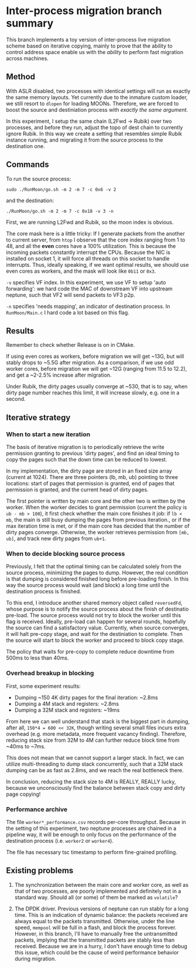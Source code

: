 # Inter-process migration branch summary

This branch implements a toy version of inter-process live migration scheme based on iterative copying,
mainly to prove that the ability to control address space enable us with the *ability* to perform fast migration across machines.

## Method

With ASLR disabled, two processes with identical settings will run as exactly the same memory layouts.
Yet currently due to the inmature custom loader, we still resort to `dlopen` for loading MOONs.
Therefore, we are forced to boost the source and destiniation process with *exactly the same argument.*

In this experiment, I setup the same chain (L2Fwd -> Rubik) over two processes,
and before they run, adjust the topo of dest chain to currently ignore Rubik.
In this way we create a setting that resembles simple Rubik instance running,
and migrating it from the source process to the destination one.

## Commands

To run the source process:

```
sudo ./RunMoon/go.sh -m 2 -m 7 -c 0x6 -v 2
```

and the destination:

```
./RunMoon/go.sh -m 2 -m 7 -c 0x18 -v 3 -n
```

First, we are running L2Fwd and Rubik, so the moon index is obvious.

The core mask here is a little tricky:
If I generate packets from the another to current server,
from `htop` I observe that the core index ranging from 1 to 48, 
and all the **even** cores have a 100% utilization.
This is because the incoming packets constantly interrupt the CPUs.
Because the NIC is installed on socket 1, it will force all threads on this socket to handle interrupts.
Thus, ideally speaking, if we want optimal results, we should use even cores as workers,
and the mask will look like `0b11` or `0x3`.

`-v` specifies VF index. In this experiment, we use VF to setup 'auto forwarding':
we hard code the MAC of downstream VF into upstream neptune, such that 
VF2 will send packets to VF3 p2p.

`-n` specifies 'needs mapping', an indicator of destination process.
In `RunMoon/Main.c` I hard code a lot based on this flag.

## Results

Remember to check whether Release is on in CMake.

If using even cores as workers, before migration we will get ~13G, but will stably drops to ~5.5G after migration.
As a comparison, if we use odd worker cores, before migration we will get ~12G (ranging from 11.5 to 12.2),
and get a ~2-2.5% increase after migration.

Under Rubik, the dirty pages usually converge at ~530, that is to say, when dirty page number reaches this limit,
it will increase slowly, e.g. one in a second.

## Iterative strategy

### When to start a new iteration

The basis of iterative migration is to periodically retrieve the write permission granting to previous 'dirty pages',
and find an ideal timing to copy the pages such that the down time can be reduced to lowest.

In my implementation, the dirty page are stored in an fixed size array (current at 1024).
There are three pointers (lb, mb, ub) pointing to three locations:
start of pages that permission is granted,
end of pages that permission is granted, and
the current head of dirty pages.

The first pointer is written by main core and the other two is written by the worker.
When the worker decides to grant permission (current the policy is `ub - mb > 100`),
it first check whether the main core finishes it job:
if `lb < mb`, the main is still busy dumping the pages from previous iteration.,
or if the max iteration time is met,
or if the main core has decided that the number of dirty pages converge.
Otherwise, the worker retrieves permission from `[mb, ub]`,
and track new dirty pages from `ub+1`.

### When to decide blocking source process

Previously, I felt that the optimal timing can be calculated solely from the source process,
minimizing the pages to dump.
However, the real condition is that dumping is considered finished long before pre-loading finish.
In this way the source process would wait (and block) a long time until the destination process is finished.

To this end, I introduce another shared memory object called `reversedFd`, whose purpose is to notify 
the source process about the finish of destinatio pre-load.
The source process would not try to block the worker until this flag is received.
Ideally, pre-load can happen for several rounds, hopefully the source can find a satisfactory value.
Currently, when source converges, it will halt pre-copy stage,
and wait for the destiniation to complete.
Then the source will start to block the worker and proceed to block copy stage. 

The policy that waits for pre-copy to complete reduce downtime from 500ms to less than 40ms.

### Overhead breakup in blocking

First, some experiment results:

- Dumping ~150 4K dirty pages for the final iteration: ~2.8ms
- Dumping a 4M stack and registers: ~2.8ms
- Dumping a 32M stack and registers: ~19ms

From here we can well understand that stack is the biggest part in dumping,
after all, `150*4 = 600 << 32K`, though writing several small files incurs extra overhead (e.g. more metadata, more frequent vacancy finding).
Therefore, reducing stack size from 32M to 4M can further reduce block time from ~40ms to ~7ms.

This does not mean that we cannot support a larger stack.
In fact, we can utilize multi-threading to dump stack concurrently, 
such that a 32M stack dumping can be as fast as 2.8ms, and we reach the real bottleneck there.

In conclusion, reducing the stack size to 4M is REALLY, REALLY lucky,
because we unconsciously find the balance between stack copy and dirty page copying!

### Performance archive

The file `worker*_performance.csv` records per-core throughput.
Because in the setting of this experiment, 
two neptune processes are chained in a pipeline way,
it will be enough to only focus on the performance of the destination process (i.e. `worker2` or `worker4`).

The file has necessary tsc timestamp to perform fine-grained profiling.

## Existing problems

1. The synchronization between the main core and worker core, as well as that of two processes,
are poorly implemented and definitely not in a standard way.
Should all (or some) of them be marked as `volatile`?

2. The DPDK driver.
Previous versions of neptune can run stably for a long time.
This is an indication of dynamic balance: the packets received are always equal to the packets transmitted.
Otherwise, under the line speed, `mempool` will be full in a flash, and block the process forever.
However, in this branch, I'll have to manually free the untransmitted packets,
implying that the transmitted packets are stably less than received.
Because we are in a hurry, I don't have enough time to debug this issue,
which could be the cause of weird performance behavior during migration.